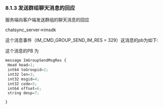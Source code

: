 ### 8.1.3  发送群组聊天消息的回应

服务端向客户端发送群组的聊天消息的回应

chatsync\_server-&gt;imsdk

这个消息事件（IM\_CMD\_GROUP\_SEND\_IM\_RES = 329）这消息的pb为如下:

这个消息的PB 为

```js
message ImGroupSendMsgRes {
 Head head=1;
 int64 toGroupid=2;
 int32 len=3;
 int32 msgid=4;
 int32 code=5;
 int64 offset=6;
 string desp=7;

}
```



